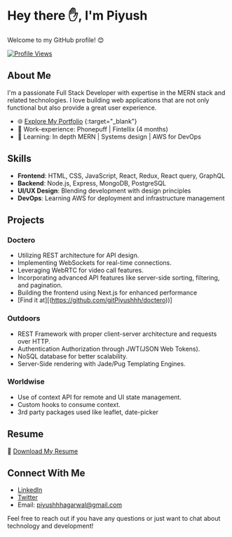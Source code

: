 # Hey there ✋, I'm Piyush

Welcome to my GitHub profile! 😊

[![Profile Views](https://visitor-badge.glitch.me/badge?page_id=piyushsultaniya.piyushsultaniya)](https://github.com/piyushsultaniya)

## About Me

I'm a passionate Full Stack Developer with expertise in the MERN stack and related technologies. I love building web applications that are not only functional but also provide a great user experience.

- 🌐 [Explore My Portfolio](https://piyushsultaniya.netlify.app) {:target="_blank"}
- 💼 Work-experience: Phonepuff | Fintellix (4 months)
- 🚀 Learning: In depth MERN | Systems design | AWS for DevOps

## Skills

- **Frontend**: HTML, CSS, JavaScript, React, Redux, React query, GraphQL
- **Backend**: Node.js, Express, MongoDB, PostgreSQL
- **UI/UX Design**: Blending development with design principles
- **DevOps**: Learning AWS for deployment and infrastructure management

## Projects

### Doctero
- Utilizing REST architecture for API design.
- Implementing WebSockets for real-time connections.
- Leveraging WebRTC for video call features.
- Incorporating advanced API features like server-side sorting, filtering, and pagination.
- Building the frontend using Next.js for enhanced performance
- [Find it at][(https://github.com/gitPiyushhh/doctero))]

### Outdoors
- REST Framework with proper client-server architecture and requests over HTTP.
- Authentication Authorization through JWT(JSON Web Tokens).
- NoSQL database for better scalability.
- Server-Side rendering with Jade/Pug Templating Engines.

### Worldwise
- Use of context API for remote and UI state management.
- Custom hooks to consume context.
- 3rd party packages used like leaflet, date-picker

## Resume

📄 [Download My Resume](https://drive.google.com/file/d/1EaXA_c6Jmz4j-Woz3Idg__Sf_kxInYBo/view?usp=sharing) 

## Connect With Me

- [LinkedIn](https://www.linkedin.com/in/piyush-sultaniya-a5296a220/)
- [Twitter](https://twitter.com/PiyushA89312692)
- Email: piyushhhagarwal@gmail.com

Feel free to reach out if you have any questions or just want to chat about technology and development!
